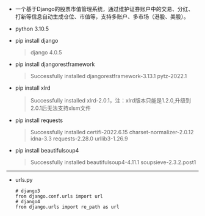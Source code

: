* 一个基于Django的股票市值管理系统，通过维护证券账户中的交易、分红、打新等信息自动生成仓位、市值等，支持多账户、多市场（港股、美股）。

* python 3.10.5

* pip install django
    >django 4.0.5

* pip install djangorestframework
    >Successfully installed djangorestframework-3.13.1 pytz-2022.1

* pip install xlrd
    >Successfully installed xlrd-2.0.1，注：xlrd版本只能是1.2.0,升级到2.0.1后无法支持xlsm文件

* pip install requests
    >Successfully installed certifi-2022.6.15 charset-normalizer-2.0.12 idna-3.3 requests-2.28.0 urllib3-1.26.9

* pip install beautifulsoup4
    >Successfully installed beautifulsoup4-4.11.1 soupsieve-2.3.2.post1

---
* urls.py
    ```
    # django3
    from django.conf.urls import url
    # django4
    from django.urls import re_path as url
    ```
